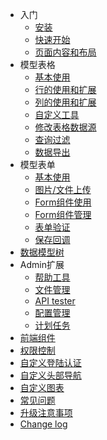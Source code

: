 - 入门
    - [安装](/zh/installation.md)
    - [快速开始](/zh/quick-start.md)
    - [页面内容和布局](/zh/content-layout.md)
- 模型表格
    - [基本使用](/zh/model-grid.md)
    - [行的使用和扩展](/zh/model-grid-actions.md)
    - [列的使用和扩展](/zh/model-grid-column.md)
    - [自定义工具](/zh/model-grid-custom-tools.md)
    - [修改表格数据源](/zh/model-grid-data.md)
    - [查询过滤](/zh/model-grid-filters.md)
    - [数据导出](/zh/model-grid-export.md)
- 模型表单
    - [基本使用](/zh/model-form.md)
    - [图片/文件上传](/zh/model-form-upload.md)
    - [Form组件使用](/zh/model-form-fields.md)
    - [Form组件管理](/zh/model-form-field-management.md)
    - [表单验证](/zh/model-form-validation.md)
    - [保存回调](/zh/model-form-callback.md)
- [数据模型树](/zh/model-tree.md)
- Admin扩展
    - [帮助工具](/zh/extension-helpers.md)
    - [文件管理](/zh/extension-media-manager.md)
    - [API tester](/zh/extension-api-tester.md)
    - [配置管理](/zh/extension-config.md)
    - [计划任务](/zh/extension-scheduling.md)
- [前端组件](/zh/widgets.md)
- [权限控制](/zh/permission.md)
- [自定义登陆认证](/zh/custom-authentication.md)
- [自定义头部导航](/zh/custom-navbar.md)
- [自定义图表](/zh/custom-chart.md)
- [常见问题](/zh/qa.md)
- [升级注意事项](/zh/upgrade.md)
- [Change log](/zh/change-log.md)